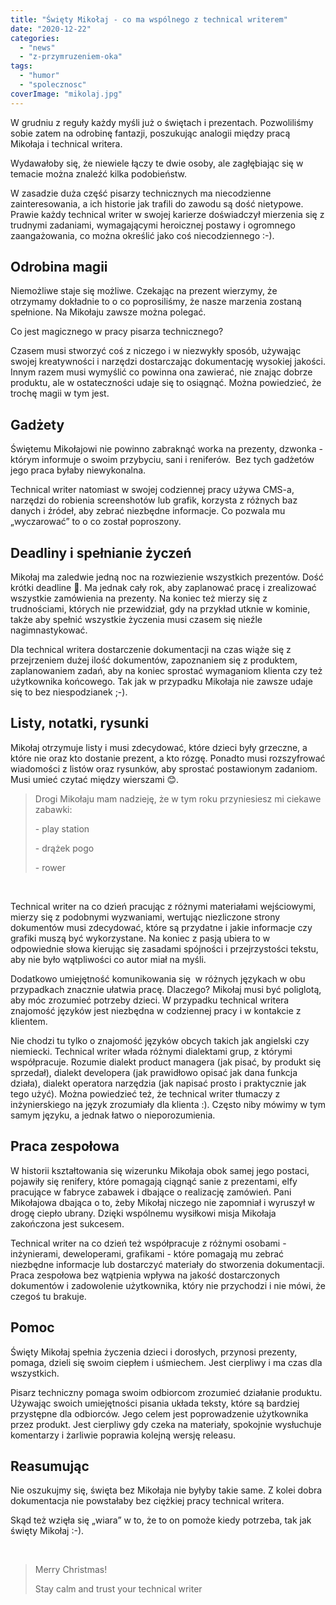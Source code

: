 ```yaml
---
title: "Święty Mikołaj - co ma wspólnego z technical writerem"
date: "2020-12-22"
categories: 
  - "news"
  - "z-przymruzeniem-oka"
tags: 
  - "humor"
  - "spolecznosc"
coverImage: "mikolaj.jpg"
---
```


W grudniu z reguły każdy myśli już o świętach i prezentach. Pozwoliliśmy sobie zatem na odrobinę fantazji, poszukując analogii między pracą Mikołaja i technical writera.

Wydawałoby się, że niewiele łączy te dwie osoby, ale zagłębiając się w temacie można znaleźć kilka podobieństw.

W zasadzie duża część pisarzy technicznych ma niecodzienne zainteresowania, a ich historie jak trafili do zawodu są dość nietypowe. Prawie każdy technical writer w swojej karierze doświadczył mierzenia się z trudnymi zadaniami, wymagającymi heroicznej postawy i ogromnego zaangażowania, co można określić jako coś niecodziennego :-).

## **Odrobina magii**

Niemożliwe staje się możliwe. Czekając na prezent wierzymy, że otrzymamy dokładnie to o co poprosiliśmy, że nasze marzenia zostaną spełnione. Na Mikołaju zawsze można polegać.

Co jest magicznego w pracy pisarza technicznego?

Czasem musi stworzyć coś z niczego i w niezwykły sposób, używając swojej kreatywności i narzędzi dostarczając dokumentację wysokiej jakości. Innym razem musi wymyślić co powinna ona zawierać, nie znając dobrze produktu, ale w ostateczności udaje się to osiągnąć. Można powiedzieć, że trochę magii w tym jest.

## **Gadżety**

Świętemu Mikołajowi nie powinno zabraknąć worka na prezenty, dzwonka - którym informuje o swoim przybyciu, sani i reniferów.  Bez tych gadżetów jego praca byłaby niewykonalna.

Technical writer natomiast w swojej codziennej pracy używa CMS-a, narzędzi do robienia screenshotów lub grafik, korzysta z różnych baz danych i źródeł, aby zebrać niezbędne informacje. Co pozwala mu „wyczarować” to o co został poproszony.

## **Deadliny i spełnianie życzeń**

Mikołaj ma zaledwie jedną noc na rozwiezienie wszystkich prezentów. Dość krótki deadline 🤔. Ma jednak cały rok, aby zaplanować pracę i zrealizować wszystkie zamówienia na prezenty. Na koniec też mierzy się z trudnościami, których nie przewidział, gdy na przykład utknie w kominie, także aby spełnić wszystkie życzenia musi czasem się nieźle nagimnastykować.

Dla technical writera dostarczenie dokumentacji na czas wiąże się z przejrzeniem dużej ilość dokumentów, zapoznaniem się z produktem, zaplanowaniem zadań, aby na koniec sprostać wymaganiom klienta czy też użytkownika końcowego. Tak jak w przypadku Mikołaja nie zawsze udaje się to bez niespodzianek ;-).

## **Listy, notatki, rysunki**

Mikołaj otrzymuje listy i musi zdecydować, które dzieci były grzeczne, a które nie oraz kto dostanie prezent, a kto rózgę. Ponadto musi rozszyfrować wiadomości z listów oraz rysunków, aby sprostać postawionym zadaniom. Musi umieć czytać między wierszami 😊.

> Drogi Mikołaju mam nadzieję, że w tym roku przyniesiesz mi ciekawe zabawki:
> 
> \- play station
> 
> \- drążek pogo
> 
> \- rower

 

Technical writer na co dzień pracując z różnymi materiałami wejściowymi, mierzy się z podobnymi wyzwaniami, wertując niezliczone strony dokumentów musi zdecydować, które są przydatne i jakie informacje czy grafiki muszą być wykorzystane. Na koniec z pasją ubiera to w odpowiednie słowa kierując się zasadami spójności i przejrzystości tekstu, aby nie było wątpliwości co autor miał na myśli.

Dodatkowo umiejętność komunikowania się  w różnych językach w obu przypadkach znacznie ułatwia pracę. Dlaczego? Mikołaj musi być poliglotą, aby móc zrozumieć potrzeby dzieci. W przypadku technical writera znajomość języków jest niezbędna w codziennej pracy i w kontakcie z klientem.

Nie chodzi tu tylko o znajomość języków obcych takich jak angielski czy niemiecki. Technical writer włada różnymi dialektami grup, z którymi współpracuje. Rozumie dialekt product managera (jak pisać, by produkt się sprzedał), dialekt developera (jak prawidłowo opisać jak dana funkcja działa), dialekt operatora narzędzia (jak napisać prosto i praktycznie jak tego użyć). Można powiedzieć też, że technical writer tłumaczy z inżynierskiego na język zrozumiały dla klienta :). Często niby mówimy w tym samym języku, a jednak łatwo o nieporozumienia.

## **Praca zespołowa**

W historii kształtowania się wizerunku Mikołaja obok samej jego postaci, pojawiły się renifery, które pomagają ciągnąć sanie z prezentami, elfy pracujące w fabryce zabawek i dbające o realizację zamówień. Pani Mikołajowa dbająca o to, żeby Mikołaj niczego nie zapomniał i wyruszył w drogę ciepło ubrany. Dzięki wspólnemu wysiłkowi misja Mikołaja zakończona jest sukcesem.

Technical writer na co dzień też współpracuje z różnymi osobami - inżynierami, deweloperami, grafikami - które pomagają mu zebrać niezbędne informacje lub dostarczyć materiały do stworzenia dokumentacji. Praca zespołowa bez wątpienia wpływa na jakość dostarczonych dokumentów i zadowolenie użytkownika, który nie przychodzi i nie mówi, że czegoś tu brakuje.

## **Pomoc**  

Święty Mikołaj spełnia życzenia dzieci i dorosłych, przynosi prezenty, pomaga, dzieli się swoim ciepłem i uśmiechem. Jest cierpliwy i ma czas dla wszystkich.

Pisarz techniczny pomaga swoim odbiorcom zrozumieć działanie produktu. Używając swoich umiejętności pisania układa teksty, które są bardziej przystępne dla odbiorców. Jego celem jest poprowadzenie użytkownika przez produkt. Jest cierpliwy gdy czeka na materiały, spokojnie wysłuchuje komentarzy i żarliwie poprawia kolejną wersję releasu.

## **Reasumując**

Nie oszukujmy się, święta bez Mikołaja nie byłyby takie same. Z kolei dobra dokumentacja nie powstałaby bez ciężkiej pracy technical writera.

Skąd też wzięła się „wiara” w to, że to on pomoże kiedy potrzeba, tak jak święty Mikołaj :-).

 

> Merry Christmas!
> 
> Stay calm and trust your technical writer
